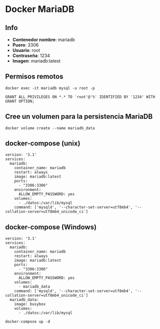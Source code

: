 # Docker MariaDB

## Info
- **Contenedor nombre**: mariadb
- **Puero**: 3306
- **Usuario**: root
- **Contraseña**: 1234
- **Imagen**: mariadb:latest

## Permisos remotos
~~~~
docker exec -it mariadb mysql -u root -p
~~~~
~~~~
GRANT ALL PRIVILEGES ON *.* TO 'root'@'%' IDENTIFIED BY '1234' WITH GRANT OPTION;
~~~~

## Cree un volumen para la persistencia MariaDB
~~~
docker volume create --name mariadb_data
~~~

## docker-compose (unix)
~~~
version: '3.1'
services:
  mariadb:
    container_name: mariadb
    restart: always
    image: mariadb:latest
    ports:
      - "3306:3306"
    environment:
      ALLOW_EMPTY_PASSWORD: yes
    volumes:
      - ./datos:/var/lib/mysql
    command: ['mysqld', '--character-set-server=utf8mb4', '--collation-server=utf8mb4_unicode_ci']
~~~

## docker-compose (Windows)
~~~
version: '3.1'
services:
  mariadb:
    container_name: mariadb
    restart: always
    image: mariadb:latest
    ports:
      - "3306:3306"
    environment:
      ALLOW_EMPTY_PASSWORD: yes
    volumes:
      - mariadb_data
    command: ['mysqld', '--character-set-server=utf8mb4', '--collation-server=utf8mb4_unicode_ci']
  mariadb_data:
    image: busybox
    volumes:
      - ./datos:/var/lib/mysql
~~~
~~~
docker-compose up -d
~~~
